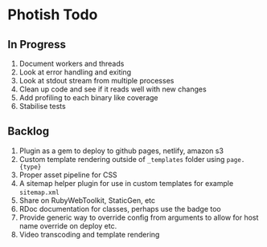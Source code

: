 # Photish Todo

## In Progress

1. Document workers and threads
1. Look at error handling and exiting
1. Look at stdout stream from multiple processes
1. Clean up code and see if it reads well with new changes
1. Add profiling to each binary like coverage
1. Stabilise tests

## Backlog

1. Plugin as a gem to deploy to github pages, netlify, amazon s3
1. Custom template rendering outside of `_templates` folder using `page.{type}`
1. Proper asset pipeline for CSS
1. A sitemap helper plugin for use in custom templates for example
   `sitemap.xml`
1. Share on RubyWebToolkit, StaticGen, etc
1. RDoc documentation for classes, perhaps use the badge too
1. Provide generic way to override config from arguments to allow for host name
   override on deploy etc.
1. Video transcoding and template rendering
